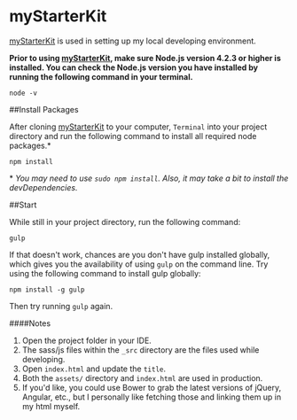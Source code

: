 # myStarterKit

[myStarterKit](https://github.com/danieldrasdo/myStarterKit) is used in setting up my local developing environment.

**Prior to using [myStarterKit](https://github.com/danieldrasdo/myStarterKit), make sure Node.js version 4.2.3 or higher is installed. You can check the Node.js version you have installed by running the following command in your terminal.**

	node -v

##Install Packages

After cloning [myStarterKit](https://github.com/danieldrasdo/myStarterKit) to your computer, `Terminal` into your project directory and run the following command to install all required node packages.\*

	npm install

\* *You may need to use `sudo npm install`. Also, it may take a bit to install the devDependencies.*

##Start

While still in your project directory, run the following command:

	gulp

If that doesn't work, chances are you don't have gulp installed globally, which gives you the availability of using `gulp` on the command line. Try using the following command to install gulp globally:

	npm install -g gulp

Then try running `gulp` again.


####Notes

1. Open the project folder in your IDE.
2. The sass/js files within the `_src` directory are the files used while developing.
3. Open `index.html` and update the `title`.
4. Both the `assets/` directory and `index.html` are used in production.
5. If you'd like, you could use Bower to grab the latest versions of jQuery, Angular, etc., but I personally like fetching those and linking them up in my html myself.
